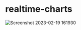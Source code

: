 # realtime-charts

![Screenshot 2023-02-19 161930](https://user-images.githubusercontent.com/93249038/219943456-43309d67-db95-4615-8371-d8538e860986.png)
